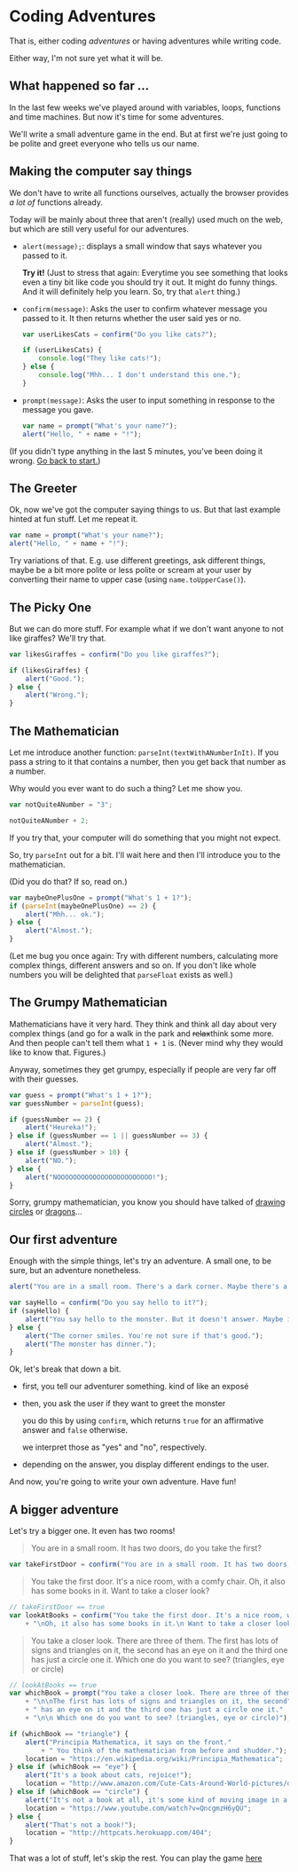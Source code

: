 # Coding Adventures

That is, either coding *adventures* or having adventures while writing
code.

Either way, I'm not sure yet what it will be.

## What happened so far ...

In the last few weeks we've played around with variables, loops, functions
and time machines. But now it's time for some adventures.

We'll write a small adventure game in the end. But at first we're just
going to be polite and greet everyone who tells us our name.

## Making the computer say things

We don't have to write all functions ourselves, actually the browser
provides *a lot of* functions already.

Today will be mainly about three that aren't (really) used much on the web,
but which are still very useful for our adventures.

* `alert(message);`: displays a small window that says whatever you passed
    to it.

    **Try it!** (Just to stress that again: Everytime you see something that
    looks even a tiny bit like code you should try it out. It might do
    funny things. And it will definitely help you learn. So, try that
    `alert` thing.)
* `confirm(message)`: Asks the user to confirm whatever message you passed
    to it. It then returns whether the user said yes or no.

  ```javascript
  var userLikesCats = confirm("Do you like cats?");

  if (userLikesCats) {
      console.log("They like cats!");
  } else {
      console.log("Mhh... I don't understand this one.");
  }
  ```
* `prompt(message)`: Asks the user to input something in response to the
    message you gave.

  ```javascript
  var name = prompt("What's your name?");
  alert("Hello, " + name + "!");
  ```

(If you didn't type anything in the last 5 minutes, you've been doing it
wrong. [Go back to start.](#making-the-computer-say-things))

## The Greeter

Ok, now we've got the computer saying things to us. But that last example
hinted at fun stuff. Let me repeat it.

```javascript
var name = prompt("What's your name?");
alert("Hello, " + name + "!");
```

Try variations of that. E.g. use different greetings, ask different things,
maybe be a bit more polite or less polite or scream at your user by
converting their name to upper case (using `name.toUpperCase()`).

## The Picky One

But we can do more stuff. For example what if we don't want anyone to not
like giraffes? We'll try that.

```javascript
var likesGiraffes = confirm("Do you like giraffes?");

if (likesGiraffes) {
    alert("Good.");
} else {
    alert("Wrong.");
}
```

## The Mathematician

Let me introduce another function: `parseInt(textWithANumberInIt)`. If you
pass a string to it that contains a number, then you get back that number
as a number.

Why would you ever want to do such a thing? Let me show you.

```javascript
var notQuiteANumber = "3";

notQuiteANumber + 2;
```

If you try that, your computer will do something that you might not expect.

So, try `parseInt` out for a bit. I'll wait here and then I'll introduce
you to the mathematician.

(Did you do that? If so, read on.)

```javascript
var maybeOnePlusOne = prompt("What's 1 + 1?");
if (parseInt(maybeOnePlusOne) == 2) {
    alert("Mhh... ok.");
} else {
    alert("Almost.");
}
```

(Let me bug you once again: Try with different numbers, calculating more
complex things, different answers and so on. If you don't like whole numbers
you will be delighted that `parseFloat` exists as well.)

## The Grumpy Mathematician

Mathematicians have it very hard. They think and think all day about very
complex things (and go for a walk in the park and <del>relax</del>think some
more. And then people can't tell them what `1 + 1` is. (Never mind why
they would like to know that. Figures.)

Anyway, sometimes they get grumpy, especially if people are very far off
with their guesses.

```javascript
var guess = prompt("What's 1 + 1?");
var guessNumber = parseInt(guess);

if (guessNumber == 2) {
    alert("Heureka!");
} else if (guessNumber == 1 || guessNumber == 3) {
    alert("Almost.");
} else if (guessNumber > 10) {
    alert("NO.");
} else {
    alert("NOOOOOOOOOOOOOOOOOOOOOOOO!");
}
```

Sorry, grumpy mathematician, you know you should have talked of
[drawing circles][] or [dragons][]...

[drawing circles]: https://www.youtube.com/watch?v=QncgmzH6yQU
[dragons]: https://www.youtube.com/watch?v=EdyociU35u8

## Our first adventure

Enough with the simple things, let's try an adventure. A small one, to be sure,
but an adventure nonetheless.

```javascript
alert("You are in a small room. There's a dark corner. Maybe there's a monster in it.");

var sayHello = confirm("Do you say hello to it?");
if (sayHello) {
    alert("You say hello to the monster. But it doesn't answer. Maybe it's just shy.");
} else {
    alert("The corner smiles. You're not sure if that's good.");
    alert("The monster has dinner.");
}
```

Ok, let's break that down a bit.

* first, you tell our adventurer something. kind of like an exposé
* then, you ask the user if they want to greet the monster

    you do this by using `confirm`, which returns `true` for an affirmative
    answer and `false` otherwise.

    we interpret those as "yes" and "no", respectively.
* depending on the answer, you display different endings to the user.

And now, you're going to write your own adventure. Have fun!

## A bigger adventure

Let's try a bigger one. It even has two rooms!

> You are in a small room. It has two doors, do you take the first?

```javascript
var takeFirstDoor = confirm("You are in a small room. It has two doors, do you take the first?");
```

> You take the first door. It's a nice room, with a comfy chair. Oh, it also
> has some books in it. Want to take a closer look?

```javascript
// takeFirstDoor == true
var lookAtBooks = confirm("You take the first door. It's a nice room, with a comfy chair."
    + "\nOh, it also has some books in it.\n Want to take a closer look?");
```

> You take a closer look. There are three of them. The first has lots of signs
> and triangles on it, the second has an eye on it and the third one has just
> a circle one it.
> Which one do you want to see? (triangles, eye or circle)

```javascript
// lookAtBooks == true
var whichBook = prompt("You take a closer look. There are three of them."
    + "\n\nThe first has lots of signs and triangles on it, the second"
    + " has an eye on it and the third one has just a circle one it."
    + "\n\n Which one do you want to see? (triangles, eye or circle)");

if (whichBook == "triangle") {
    alert("Principia Mathematica, it says on the front."
        + " You think of the mathematician from before and shudder.");
    location = "https://en.wikipedia.org/wiki/Principia_Mathematica";
} else if (whichBook == "eye") {
    alert("It's a book about cats, rejoice!");
    location = "http://www.amazon.com/Cute-Cats-Around-World-pictures/dp/148189076X";
} else if (whichBook == "circle") {
    alert("It's not a book at all, it's some kind of moving image in a frame...");
    location = "https://www.youtube.com/watch?v=QncgmzH6yQU";
} else {
    alert("That's not a book!");
    location = "http://httpcats.herokuapp.com/404";
}
  ```

That was a lot of stuff, let's skip the rest. You can play the game
[here](../examples/first-adventure.html)
